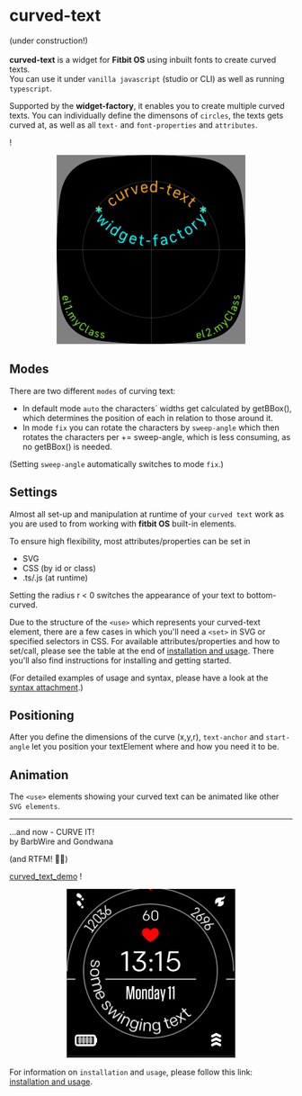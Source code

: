 curved-text
=
(under construction!)\
\
**curved-text** is a widget for **Fitbit OS** using inbuilt fonts to create curved texts.\
You can use it under `vanilla javascript` (studio or CLI) as well as running `typescript`.

Supported by the **widget-factory**, it enables you to create multiple curved texts.
You can individually define the dimensons of `circles`, the texts gets curved at, as well as all `text-` and `font-properties` and `attributes`.

!<div align="center">![examples](examples.png#center)</div>






Modes
-
There are two different `modes` of curving text:
* In default mode `auto` the characters´ widths get calculated by getBBox(), which determines the position of each in relation to those around it.
* In mode `fix` you can rotate the characters by `sweep-angle` which then rotates the characters per += sweep-angle, which is less consuming, as no getBBox() is needed.

(Setting `sweep-angle` automatically switches to mode `fix`.)

Settings
-
Almost all set-up and manipulation at runtime of your `curved text` work as you are used to from working with **fitbit OS**  built-in elements.

To ensure high flexibility, most attributes/properties can be set in
 * SVG
 * CSS (by id or class)
 * .ts/.js (at runtime)

Setting the radius r < 0 switches the appearance of your text to bottom-curved.

Due to the structure of the `<use>` which represents your curved-text element, there are a few cases in which you'll need a `<set>` in SVG or specified selectors in CSS. For available attributes/properties and how to set/call, please see the table at the end of [installation and usage](usage.md). There you'll also find instructions for installing and getting started.


(For detailed examples of usage and syntax, please have a look at the [syntax attachment](snippets.md).)

Positioning
-
After you define the dimensions of the curve (x,y,r), `text-anchor` and `start-angle` let you position your textElement where and how you need it to be.

Animation
-
The `<use>` elements showing your curved text can be animated like other `SVG elements`.

---

...and now - CURVE IT!\
by BarbWire and Gondwana


(and RTFM! :slightly_smiling_face::vulcan_salute:)

[curved_text_demo](https://github.com/BarbWire-1/curved-text-demo)
!<div align="center">![demo](curved_text_demo2.gif#center)</div>

For information on `installation` and `usage`, please follow this link:
[installation and usage](usage.md).





